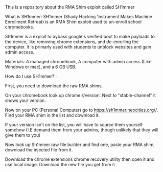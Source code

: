 This is a repository about the RMA Shim exploit called SH1mmer






What is SH1mmer: SH1mmer (Shady Hacking 1nstrument Makes Machine Enrollment Retreat) is an RMA Shim exploit used to un-enroll school chromebooks.




Sh1mmer is a exploit to bybass google's verified boot to make payloads to the device, like removing chrome extensions, and de-enrolling the computer. It is primarly used with students to unblock websites and gain admin access.



Materials: A managed chromebook, A computer with admin access (Like Windows or mac), and a 6 GB USB.



How do I use SH1mmer? : 






First, you need to download the raw RMA shims.





On your chromebook look up chrome://version. Next to "stable-channel" it shows your version. 








Now on your PC (Personal Computer) go to https://sh1mmer.neocities.org//. Find your RMA shim in the list and download it.






If your version isn't on the list, you will have to source them yourself somehow (I.E demand them from your admins, though unlikely that they will give them to you)








Now look up Sh1mmer raw file builder and find one, paste your RMA shim, download the injected file from it.








Download the chrome extensions chrome recovery utility then open it and use local image. Download the new file you get from it

